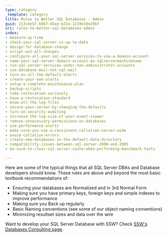 ```yaml
---
type: category
_template: category
title: Rules to Better SQL Databases - Admin
guid: 213cde57-b9b7-45ee-b22a-1219e19e29b7
uri: rules-to-better-sql-databases-admin
index:
- measure-up-time
- check-your-sql-server-is-up-to-date
- design-for-database-change
- script-out-all-changes
- configure-all-your-sql-server-services-to-use-a-domain-account
- name-your-sql-server-domain-account-as-sqlservermachinename
- run-sql-server-services-under-non-administrator-accounts
- use-database-mail-not-sql-mail
- turn-on-all-the-default-alerts
- create-your-own-alerts
- setup-a-complete-maintenance-plan
- backup-scripts
- take-restoration-seriously
- have-a-restoration-standard
- know-all-the-log-files
- secure-your-server-by-changing-the-defaults
- turn-on-security-auditing
- increase-the-log-size-of-your-event-viewer
- remove-unnecessary-permissions-on-databases
- use-performance-alerts
- make-sure-you-use-a-consistent-collation-server-wide
- avoid-collation-errors
- create-new-databases-in-the-default-data-directory
- compatibility-issues-between-sql-server-2000-and-2005
- be-sure-to-clear-sql-server-cache-when-performing-benchmark-tests

---
```

Here are some of the typical things that all SQL Server DBAs and Database developers should know. These rules are above and beyond the most basic textbook recommendations of:

* Ensuring your databases are Normalized and in 3rd Normal Form
* Making sure you have primary keys, foreign keys and simple indexes to improve performance
* Making sure you Back up regularly
* Basic Naming conventions (see some of our object naming conventions)
* Minimizing resultset sizes and data over the wire

Want to develop your SQL Server Database with SSW? Check [SSW's Databases Consulting page](https://www.ssw.com.au/consulting/database-development).
